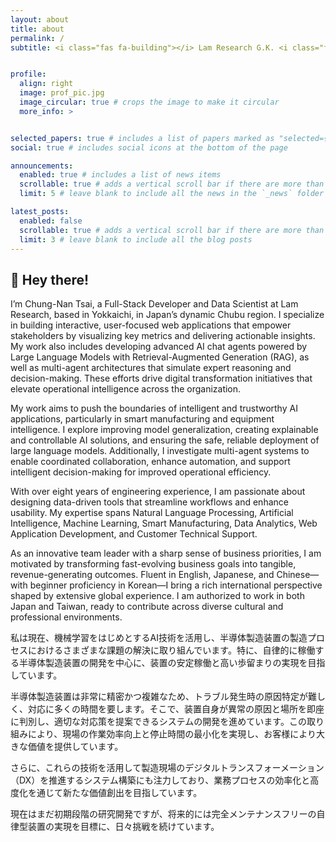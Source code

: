 ```yaml
---
layout: about
title: about
permalink: /
subtitle: <i class="fas fa-building"></i> Lam Research G.K. <i class="fas fa-map-marker-alt"></i> Yokkaichi, Mie Prefecture, Japan 🇯🇵


profile:
  align: right
  image: prof_pic.jpg
  image_circular: true # crops the image to make it circular
  more_info: >


selected_papers: true # includes a list of papers marked as "selected={true}"
social: true # includes social icons at the bottom of the page

announcements:
  enabled: true # includes a list of news items
  scrollable: true # adds a vertical scroll bar if there are more than 3 news items
  limit: 5 # leave blank to include all the news in the `_news` folder

latest_posts:
  enabled: false
  scrollable: true # adds a vertical scroll bar if there are more than 3 new posts items
  limit: 3 # leave blank to include all the blog posts
---
```

## 👋 Hey there!
 
I’m Chung-Nan Tsai, a Full-Stack Developer and Data Scientist at Lam Research, based in Yokkaichi, in Japan’s dynamic Chubu region. I specialize in building interactive, user-focused web applications that empower stakeholders by visualizing key metrics and delivering actionable insights. My work also includes developing advanced AI chat agents powered by Large Language Models with Retrieval-Augmented Generation (RAG), as well as multi-agent architectures that simulate expert reasoning and decision-making. These efforts drive digital transformation initiatives that elevate operational intelligence across the organization.

My work aims to push the boundaries of intelligent and trustworthy AI applications, particularly in smart manufacturing and equipment intelligence. I explore improving model generalization, creating explainable and controllable AI solutions, and ensuring the safe, reliable deployment of large language models. Additionally, I investigate multi-agent systems to enable coordinated collaboration, enhance automation, and support intelligent decision-making for improved operational efficiency.

With over eight years of engineering experience, I am passionate about designing data-driven tools that streamline workflows and enhance usability. My expertise spans Natural Language Processing, Artificial Intelligence, Machine Learning, Smart Manufacturing, Data Analytics, Web Application Development, and Customer Technical Support.

As an innovative team leader with a sharp sense of business priorities, I am motivated by transforming fast-evolving business goals into tangible, revenue-generating outcomes. Fluent in English, Japanese, and Chinese—with beginner proficiency in Korean—I bring a rich international perspective shaped by extensive global experience. I am authorized to work in both Japan and Taiwan, ready to contribute across diverse cultural and professional environments.

私は現在、機械学習をはじめとするAI技術を活用し、半導体製造装置の製造プロセスにおけるさまざまな課題の解決に取り組んでいます。特に、自律的に稼働する半導体製造装置の開発を中心に、装置の安定稼働と高い歩留まりの実現を目指しています。

半導体製造装置は非常に精密かつ複雑なため、トラブル発生時の原因特定が難しく、対応に多くの時間を要します。そこで、装置自身が異常の原因と場所を即座に判別し、適切な対応策を提案できるシステムの開発を進めています。この取り組みにより、現場の作業効率向上と停止時間の最小化を実現し、お客様により大きな価値を提供しています。

さらに、これらの技術を活用して製造現場のデジタルトランスフォーメーション（DX）を推進するシステム構築にも注力しており、業務プロセスの効率化と高度化を通じて新たな価値創出を目指しています。

現在はまだ初期段階の研究開発ですが、将来的には完全メンテナンスフリーの自律型装置の実現を目標に、日々挑戦を続けています。
